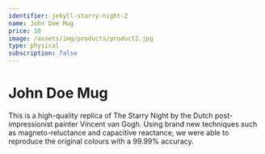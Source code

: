 ```yaml
---
identifier: jekyll-starry-night-2
name: John Doe Mug
price: 10
image: /assets/img/products/product2.jpg
type: physical
subscription: false
---
```


# John Doe Mug

This is a high-quality replica of The Starry Night by the Dutch post-impressionist painter Vincent van Gogh. Using brand new techniques such as magneto-reluctance and capacitive reactance, we were able to reproduce the original colours with a 99.99% accuracy.
